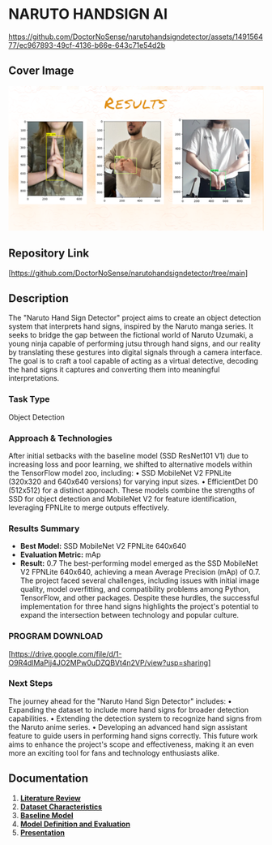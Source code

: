 # NARUTO HANDSIGN AI

https://github.com/DoctorNoSense/narutohandsigndetector/assets/149156477/ec967893-49cf-4136-b66e-643c71e54d2b

## Cover Image

![Project Cover Image](https://github.com/DoctorNoSense/narutohandsigndetector/blob/main/213123.PNG)

## Repository Link

[https://github.com/DoctorNoSense/narutohandsigndetector/tree/main]

## Description

The "Naruto Hand Sign Detector" project aims to create an object detection system that
interprets hand signs, inspired by the Naruto manga series. It seeks to bridge the gap between
the fictional world of Naruto Uzumaki, a young ninja capable of performing jutsu through hand
signs, and our reality by translating these gestures into digital signals through a camera
interface. The goal is to craft a tool capable of acting as a virtual detective, decoding the hand
signs it captures and converting them into meaningful interpretations.

### Task Type

Object Detection

### Approach & Technologies

After initial setbacks with the
baseline model (SSD ResNet101 V1) due to increasing loss and poor learning, we shifted
to alternative models within the TensorFlow model zoo, including:
• SSD MobileNet V2 FPNLite (320x320 and 640x640 versions) for varying input sizes.
• EfficientDet D0 (512x512) for a distinct approach.
These models combine the strengths of SSD for object detection and MobileNet V2 for feature
identification, leveraging FPNLite to merge outputs effectively.

### Results Summary

- **Best Model:** SSD MobileNet V2 FPNLite 640x640
- **Evaluation Metric:** mAp
- **Result:** 0.7
The best-performing model emerged as the SSD MobileNet V2 FPNLite 640x640, achieving a
mean Average Precision (mAp) of 0.7. The project faced several challenges, including issues
with initial image quality, model overfitting, and compatibility problems among Python,
TensorFlow, and other packages. Despite these hurdles, the successful implementation for
three hand signs highlights the project's potential to expand the intersection between
technology and popular culture.

### PROGRAM DOWNLOAD
[https://drive.google.com/file/d/1-O9R4dlMaPij4JO2MPw0uDZQBVt4n2VP/view?usp=sharing]

### Next Steps
The journey ahead for the "Naruto Hand Sign Detector" includes:
• Expanding the dataset to include more hand signs for broader detection capabilities.
• Extending the detection system to recognize hand signs from the Naruto anime series.
• Developing an advanced hand sign assistant feature to guide users in performing hand
signs correctly.
This future work aims to enhance the project's scope and effectiveness, making it an even more
an exciting tool for fans and technology enthusiasts alike.

## Documentation

1. **[Literature Review](0_LiteratureReview/README.md)**
2. **[Dataset Characteristics](1_DatasetCharacteristics/exploratory_data_analysis.ipynb)**
3. **[Baseline Model](2_BaselineModel/baseline_model.ipynb)**
4. **[Model Definition and Evaluation](3_Model/model_definition_evaluation)**
5. **[Presentation](4_Presentation/README.md)**


